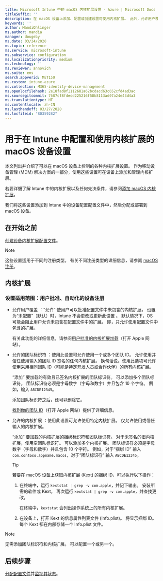 ```yaml
---
title: Microsoft Intune 中的 macOS 内核扩展设置 - Azure | Microsoft Docs
titleSuffix: ''
description: 在 macOS 设备上添加、配置或创建设置可使用内核扩展。 此外，允许用户覆盖已批准的扩展、允许来自团队标识符的所有扩展或是允许 Microsoft Intune 中的特定扩展或应用。
keywords: ''
author: MandiOhlinger
ms.author: mandia
manager: dougeby
ms.date: 03/24/2020
ms.topic: reference
ms.service: microsoft-intune
ms.subservice: configuration
ms.localizationpriority: medium
ms.technology: ''
ms.reviewer: annovich
ms.suite: ems
search.appverid: MET150
ms.custom: intune-azure
ms.collection: M365-identity-device-management
ms.openlocfilehash: 2e18fad8f1112681a62bcdacd63c652cfd4ad3ac
ms.sourcegitcommit: 7687cf8fdecd225216f58b8113ad07a24e43d4a3
ms.translationtype: HT
ms.contentlocale: zh-CN
ms.lasthandoff: 03/27/2020
ms.locfileid: "80359282"
---
```

# <a name="macos-device-settings-to-configure-and-use-kernel-extensions-in-intune"></a>用于在 Intune 中配置和使用内核扩展的 macOS 设备设置

本文列出并介绍了可以在 macOS 设备上控制的各种内核扩展设置。 作为移动设备管理 (MDM) 解决方案的一部分，使用这些设置可在设备上添加和管理内核扩展。

若要详细了解 Intune 中的内核扩展以及任何先决条件，请参阅[添加 macOS 内核扩展](kernel-extensions-overview-macos.md)。

我们将这些设置添加到 Intune 中的设备配置配置文件中，然后分配或部署到 macOS 设备。

## <a name="before-you-begin"></a>在开始之前

[创建设备内核扩展配置文件](kernel-extensions-overview-macos.md)。

> [!NOTE]
> 这些设置适用于不同的注册类型。 有关不同注册类型的详细信息，请参阅 [macOS 注册](../enrollment/macos-enroll.md)。

## <a name="kernel-extensions"></a>内核扩展

### <a name="settings-apply-to-user-approved-automated-device-enrollment"></a>设置适用范围：用户批准、自动化的设备注册

- 允许用户覆盖  ：“允许”  使用户可以批准配置文件中未包含的内核扩展。 设置为“未配置”（默认）时，Intune 不会更改或更新此设置  。 默认情况下，OS 可能会阻止用户允许未包含在配置文件中的扩展。 即，只允许使用配置文件中包含的扩展。

  有关此功能的详细信息，请参阅[用户批准的内核扩展加载](https://developer.apple.com/library/archive/technotes/tn2459/_index.html)（打开 Apple 网站）。

- 允许的团队标识符  ：使用此设置可允许使用一个或多个团队 ID。 允许使用并信任使用输入的团队 ID 签名的任何内核扩展。 换句话说，使用此选项可允许使用采用相同团队 ID（可能是特定开发人员或合作伙伴）的所有内核扩展。

  “添加”  要加载的有效且已签名内核扩展的团队标识符。 可以添加多个团队标识符。 团队标识符必须是字母数字（字母和数字）并且包含 10 个字符。 例如，输入 `ABCDE12345`。

  添加团队标识符之后，还可以删除它。

  [找到你的团队 ID](https://help.apple.com/developer-account/#/dev55c3c710c)（打开 Apple 网站）提供了详细信息。

- 允许的内核扩展  ：使用此设置可允许使用特定内核扩展。 仅允许使用或信任输入的内核扩展。

  “添加”  要加载的内核扩展的捆绑标识符和团队标识符。 对于未签名的旧内核扩展，使用空团队标识符。 可以添加多个内核扩展。 团队标识符必须是字母数字（字母和数字）并且包含 10 个字符。 例如，对于“捆绑 ID”  输入 `com.contoso.appname.macos`，对于“团队标识符”  输入 `ABCDE12345`。

  > [!TIP]
  > 若要在 macOS 设备上获取内核扩展 (Kext) 的捆绑 ID，可以执行以下操作：
  >
  > 1. 在终端中，运行 `kextstat | grep -v com.apple`，并记下输出。 安装所需的软件或 Kext。 再次运行 `kextstat | grep -v com.apple`，并查找更改。
  >
  >    在终端中，`kextstat` 会列出操作系统上的所有内核扩展。 
  >
  > 2. 在设备上，打开 Kext 的信息属性列表文件 (Info.plist)。 将显示捆绑 ID。 每个 Kext 都在内部存储一个 Info.plist 文件。

> [!NOTE]
> 无需添加团队标识符和内核扩展。 可以配置一个或另一个。

## <a name="next-steps"></a>后续步骤

[分配配置文件](device-profile-assign.md)并[监视其状态](device-profile-monitor.md)。
